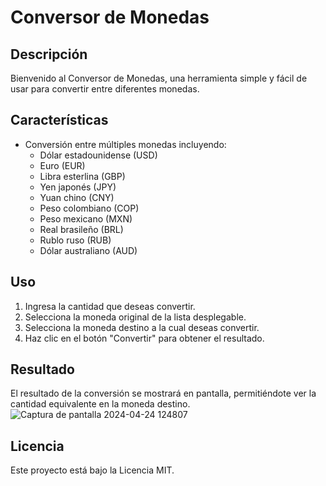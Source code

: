 # Conversor de Monedas

## Descripción
Bienvenido al Conversor de Monedas, una herramienta simple y fácil de usar para convertir entre diferentes monedas.

## Características
- Conversión entre múltiples monedas incluyendo:
  - Dólar estadounidense (USD)
  - Euro (EUR)
  - Libra esterlina (GBP)
  - Yen japonés (JPY)
  - Yuan chino (CNY)
  - Peso colombiano (COP)
  - Peso mexicano (MXN)
  - Real brasileño (BRL)
  - Rublo ruso (RUB)
  - Dólar australiano (AUD)

## Uso
1. Ingresa la cantidad que deseas convertir.
2. Selecciona la moneda original de la lista desplegable.
3. Selecciona la moneda destino a la cual deseas convertir.
4. Haz clic en el botón "Convertir" para obtener el resultado.

## Resultado
El resultado de la conversión se mostrará en pantalla, permitiéndote ver la cantidad equivalente en la moneda destino.
![Captura de pantalla 2024-04-24 124807](https://github.com/Thiago0912b/challenge-conversor/assets/156972586/e2a1b3c1-f425-4cbe-8193-647a3c2a90d8)

## Licencia
Este proyecto está bajo la Licencia MIT. 
